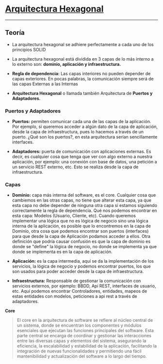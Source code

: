 # [Arquitectura Hexagonal](https://www.youtube.com/watch?v=JD_ZL3Bnaog)

---

## Teoría

- La arquitectura hexagonal se adhiere perfectamente a cada uno de los principios SOLID
- La arquitectura hexagonal está dividida en 3 capas de lo más interno a lo externo son: **dominio, aplicación y
  infraestructura.**

- **Regla de dependencia:** Las capas interiores no pueden depender de capas exteriores. En pocas palabras, la
  comunicación
  siempre será de las capas Externas a las Internas
- **Arquitectura Hexagonal** o llamada también Arquitectura de **Puertos y Adaptadores.**

### Puertos y Adaptadores

- **Puertos:** permiten comunicar cada una de las capas de la aplicación. Por ejemplo, si queremos acceder a algún dato
  de la capa de aplicación, desde la capa de infraestructura, pues lo hacemos a través de un puerto. ¿Qué son los
  puertos?, en esta arquitectura serían sencillamente interfaces.

- **Adaptadores:** puerta de comunicación con aplicaciones externas. Es decir, es cualquier cosa que tenga que ver con
  algo externo a nuestra aplicación, por ejemplo: una conexión con base de datos, una petición a un servicio REST
  externo, etc. Esto se realiza desde la capa de infraestructura.

### Capas

- **Dominio:** capa más interna del software, es el core. Cualquier cosa que cambiemos en las otras capas, no tiene que
  alterar esta capa, ya que esta capa no debe depender de ninguna otra capa si estamos siguiendo correctamente la regla
  de dependencia. Qué nos podemos encontrar en esta capa: Modelos (Usuario, Cliente, etc). Cuando queremos implementar
  una lógica que no es lógica de negocio sino una lógica interna de la aplicación, es posible que lo encontremos en la
  capa de Dominio, otra cosa que podemos encontrar son puertos (interfaces) para que desde la capa de Aplicación podamos
  acceder a ellos. Otra definición que podría causar confusión es que la capa de dominio es donde se
  "define" la lógica de negocio, no donde se implementa ya que donde se implementa es en la capa de aplicación.

- **Aplicación:** es la capa intermedia, aquí se da la implementación de los servicios, la lógica de negocio y podemos
  encontrar puertos, los que son usados para poder acceder desde la capa de infraestructura.

- **Infraestructura:** Responsable de gestionar la comunicación con servicios externos, por ejemplo: BBDD, Api REST,
  interfaces de usuario, etc. Aquí podemos encontrar Controladores, entidades, mapeos de estas entidades con modelos,
  peticiones a api rest a través de adaptadores.

**Core**

> El core en la arquitectura de software se refiere al núcleo central de un sistema, donde se encuentran los componentes
> y módulos esenciales que ejecutan las funciones principales del software. Esta parte central se encarga de coordinar
> y gestionar las interacciones entre las diversas capas y elementos del sistema, asegurando la eficiencia, la
> escalabilidad y estabilidad de la aplicación, facilitando la integración de nuevas funcionalidades y permitiendo una
> fácil mantenibilidad y actualización del software a lo largo del tiempo.

